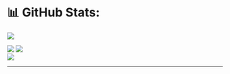 # 📊 GitHub Stats:
[![](https://visitcount.itsvg.in/api?id=Tilo-K&icon=1&color=10)](https://visitcount.itsvg.in)<br/>

![](https://github-readme-stats.vercel.app/api?username=Tilo-K&theme=radical&hide_border=false&include_all_commits=true&count_private=true)
![](https://github-readme-streak-stats.herokuapp.com/?user=Tilo-K&theme=radical&hide_border=false)<br/>
![](https://github-readme-stats.vercel.app/api/top-langs/?username=Tilo-K&theme=radical&hide_border=false&include_all_commits=true&count_private=true&layout=compact)

---


<!-- Proudly created with GPRM ( https://gprm.itsvg.in ) -->
